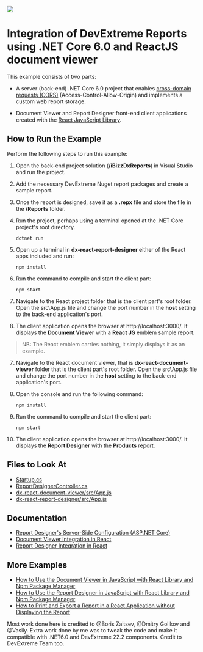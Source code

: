 ![](https://img.shields.io/endpoint?url=https://codecentral.devexpress.com/api/v1/VersionRange/229755307/22.2)
# Integration of DevExtreme Reports using .NET Core 6.0 and ReactJS document viewer


This example consists of two parts: 

- A server (back-end) .NET Core 6.0 project that enables [cross-domain requests (CORS)](https://developer.mozilla.org/en-US/docs/Web/HTTP/CORS) (Access-Control-Allow-Origin) and implements a custom web report storage.

- Document Viewer and Report Designer front-end client applications created with the [React JavaScript Library](https://reactjs.org/).

## How to Run the Example

Perform the following steps to run this example:

1. Open the back-end project solution (**/iBizzDxReports**) in Visual Studio and run the project. 

2. Add the necessary DevExtreme Nuget report packages and create a sample report.

3. Once the report is designed, save it as a **.repx** file and store the file in the **/Reports** folder.

4. Run the project, perhaps using a terminal opened at the .NET Core project's root directory.

     ```dotnet run```

5. Open up a terminal in **dx-react-report-designer** either of the React apps included and run:

    ```npm install```

4. Run the command to compile and start the client part:

    ```npm start```

5. Navigate to the React project folder that is the client part's root folder. Open the src\App.js file and change the port number in the **host** setting to the back-end application's port.

6. The client application opens the browser at http://localhost:3000/. It displays the **Document Viewer** with a **React JS** emblem sample report.


> NB: The React emblem carries nothing, it simply displays it as an example.


7. Navigate to the React document viewer, that is **dx-react-document-viewer** folder that is the client part's root folder. Open the src\App.js file and change the port number in the **host** setting to the back-end application's port.

8. Open the console and run the following command:

    ```npm install```

9. Run the command to compile and start the client part:

    ```npm start```

9. The client application opens the browser at http://localhost:3000/. It displays the **Report Designer** with the **Products** report.



## Files to Look At


- [Startup.cs](iBizzDxReports/Startup.cs)
- [ReportDesignerController.cs](iBizzDxReports/Controllers/ReportDesignerController.cs)
- [dx-react-document-viewer/src/App.js](./dx-react-document-viewer/src/App.js)
- [dx-react-report-designer/src/App.js](./dx-react-report-designer/src/App.js)


## Documentation

- [Report Designer's Server-Side Configuration (ASP.NET Core)](https://docs.devexpress.com/XtraReports/400196)
- [Document Viewer Integration in React](https://docs.devexpress.com/XtraReports/119338)
- [Report Designer Integration in React](https://docs.devexpress.com/XtraReports/119339)

## More Examples

- [How to Use the Document Viewer in JavaScript with React Library and Npm Package Manager](https://github.com/DevExpress-Examples/reporting-document-viewer-in-javascript-with-react)
- [How to Use the Report Designer in JavaScript with React Library and Npm Package Manager](https://github.com/DevExpress-Examples/reporting-eud-designer-in-javascript-with-react)
- [How to Print and Export a Report in a React Application without Displaying the Report](https://github.com/DevExpress-Examples/Reporting-React-Print-Without-Preview)

Most work done here is credited to @Boris Zaitsev, @Dmitry Golikov and @Vasily. Extra work done by me was to tweak the code and make it compatible with .NET6.0 and DevExtreme 22.2 components. Credit to DevExtreme Team too.